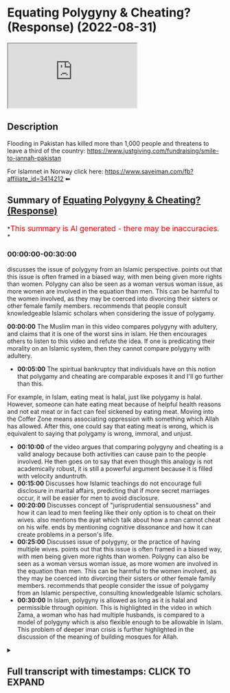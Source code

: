 # Equating Polygyny & Cheating? (Response) (2022-08-31)

<iframe loading='lazy' allow='autoplay' src='https://www.youtube.com/embed/799VhYgwHck'></iframe>

## Description

Flooding in Pakistan has killed more than 1,000 people and threatens to leave a third of the country: <https://www.justgiving.com/fundraising/smile-to-jannah-pakistan>

For Islamnet in Norway click here: <https://www.saveiman.com/fb?affiliate_id=3414212> ⬅

## Summary of [Equating Polygyny & Cheating? (Response)](https://www.youtube.com/watch?v=799VhYgwHck)

*<span style="color:red; font-size:125%">This summary is AI generated - there may be inaccuracies</span>. *

### <a onclick="modifyYTiframeseektime('0')">00:00:00-00:30:00</a>

 discusses the issue of polygyny from an Islamic perspective. points out that this issue is often framed in a biased way, with men being given more rights than women. Polygny can also be seen as a woman versus woman issue, as more women are involved in the equation than men. This can be harmful to the women involved, as they may be coerced into divorcing their sisters or other female family members. recommends that people consult knowledgeable Islamic scholars when considering the issue of polygamy.

**<a onclick="modifyYTiframeseektime('0')">00:00:00</a>** The Muslim man in this video compares polygyny with adultery, and claims that it is one of the worst sins in islam. He then encourages others to listen to this video and refute the idea. If one is predicating their morality on an Islamic system, then they cannot compare polygyny with adultery.

* **<a onclick="modifyYTiframeseektime('300')">00:05:00</a>** The spiritual bankruptcy that individuals have on this notion that polygamy and cheating are comparable exposes it and I'll go further than this.

For example, in Islam, eating meat is halal, just like polygamy is halal. However, someone can hate eating meat because of helpful health reasons and not eat meat or in fact can feel sickened by eating meat. Moving into the Coffer Zone means associating oppression with something which Allah has allowed. After this, one could say that eating meat is wrong, which is equivalent to saying that polygamy is wrong, immoral, and unjust.

* **<a onclick="modifyYTiframeseektime('600')">00:10:00</a>** of the video argues that comparing polygyny and cheating is a valid analogy because both activities can cause pain to the people involved. He then goes on to say that even though this analogy is not academically robust, it is still a powerful argument because it is filled with velocity anduntruth.
* **<a onclick="modifyYTiframeseektime('900')">00:15:00</a>** Discusses how Islamic teachings do not encourage full disclosure in marital affairs, predicting that if more secret marriages occur, it will be easier for men to avoid disclosure.
* **<a onclick="modifyYTiframeseektime('1200')">00:20:00</a>** Discusses concept of "jurisprudential sensuousness" and how it can lead to men feeling like their only option is to cheat on their wives.  also mentions the ayat which talk about how a man cannot cheat on his wife.  ends by mentioning cognitive dissonance and how it can create problems in a person's life.
* **<a onclick="modifyYTiframeseektime('1500')">00:25:00</a>** Discusses issue of polygyny, or the practice of having multiple wives. points out that this issue is often framed in a biased way, with men being given more rights than women. Polygny can also be seen as a woman versus woman issue, as more women are involved in the equation than men. This can be harmful to the women involved, as they may be coerced into divorcing their sisters or other female family members. recommends that people consider the issue of polygamy from an Islamic perspective, consulting knowledgeable Islamic scholars.
* **<a onclick="modifyYTiframeseektime('1800')">00:30:00</a>** In Islam, polygyny is allowed as long as it is halal and permissible through opinion. This is highlighted in the video in which Zama, a woman who has had multiple husbands, is compared to a model of polygyny which is also flexible enough to be allowable in Islam. This problem of deeper iman crisis is further highlighted in the discussion of the meaning of building mosques for Allah.

<details><summary><h2>Full transcript with timestamps: CLICK TO EXPAND</h2></summary>

<a onclick="modifyYTiframeseektime('0')">0:00:00</a> hey you are you wasting your time on  
<a onclick="modifyYTiframeseektime('2')">0:00:02</a> social media again your brothers and  
<a onclick="modifyYTiframeseektime('4')">0:00:04</a> sisters in islam net from norway are  
<a onclick="modifyYTiframeseektime('6')">0:00:06</a> establishing a masjid a tawa center  
<a onclick="modifyYTiframeseektime('10')">0:00:10</a> establishing a masjid to convey the  
<a onclick="modifyYTiframeseektime('11')">0:00:11</a> message of islam is one of the best  
<a onclick="modifyYTiframeseektime('14')">0:00:14</a> deeds a muslim can do there's a huge  
<a onclick="modifyYTiframeseektime('17')">0:00:17</a> need for it in norway you know this and  
<a onclick="modifyYTiframeseektime('18')">0:00:18</a> i know this so that makes the reward  
<a onclick="modifyYTiframeseektime('21')">0:00:21</a> even greater so give generously and  
<a onclick="modifyYTiframeseektime('24')">0:00:24</a> allah azzawajal will give you even more  
<a onclick="modifyYTiframeseektime('28')">0:00:28</a> Music  
<a onclick="modifyYTiframeseektime('36')">0:00:36</a> before we start this video  
<a onclick="modifyYTiframeseektime('38')">0:00:38</a> um i think many of you will be aware of  
<a onclick="modifyYTiframeseektime('40')">0:00:40</a> the fact that in pakistan now there are  
<a onclick="modifyYTiframeseektime('41')">0:00:41</a> severe floods  
<a onclick="modifyYTiframeseektime('43')">0:00:43</a> and as the muslim community it's really  
<a onclick="modifyYTiframeseektime('45')">0:00:45</a> incumbent and worship upon us  
<a onclick="modifyYTiframeseektime('48')">0:00:48</a> to step in you know pakistan is one of  
<a onclick="modifyYTiframeseektime('51')">0:00:51</a> the biggest muslim countries mightiest  
<a onclick="modifyYTiframeseektime('53')">0:00:53</a> muslim countries and a seventh of the  
<a onclick="modifyYTiframeseektime('55')">0:00:55</a> population of pakistan is affected by  
<a onclick="modifyYTiframeseektime('57')">0:00:57</a> these severe floods one thousand one  
<a onclick="modifyYTiframeseektime('59')">0:00:59</a> hundred people have already been uh have  
<a onclick="modifyYTiframeseektime('62')">0:01:02</a> already died in these floods so i will  
<a onclick="modifyYTiframeseektime('64')">0:01:04</a> say please  
<a onclick="modifyYTiframeseektime('65')">0:01:05</a> click on the link below and help the  
<a onclick="modifyYTiframeseektime('67')">0:01:07</a> individuals and the people in pakistan  
<a onclick="modifyYTiframeseektime('71')">0:01:11</a> the reason why i'm making this video is  
<a onclick="modifyYTiframeseektime('72')">0:01:12</a> because actually it's come to my  
<a onclick="modifyYTiframeseektime('74')">0:01:14</a> attention after the fact after i've  
<a onclick="modifyYTiframeseektime('76')">0:01:16</a> recorded a video with ali last week  
<a onclick="modifyYTiframeseektime('78')">0:01:18</a> it came to my attention that there was  
<a onclick="modifyYTiframeseektime('79')">0:01:19</a> one  
<a onclick="modifyYTiframeseektime('80')">0:01:20</a> incredibly disturbing and alarming thing  
<a onclick="modifyYTiframeseektime('83')">0:01:23</a> that i heard  
<a onclick="modifyYTiframeseektime('84')">0:01:24</a> which  
<a onclick="modifyYTiframeseektime('85')">0:01:25</a> i think maybe if you if you listen to it  
<a onclick="modifyYTiframeseektime('87')">0:01:27</a> as well coming from a muslim perspective  
<a onclick="modifyYTiframeseektime('88')">0:01:28</a> we'll agree is totally outrageous if  
<a onclick="modifyYTiframeseektime('91')">0:01:31</a> understood in the way that it's stated  
<a onclick="modifyYTiframeseektime('94')">0:01:34</a> let's see what's said if a woman stepped  
<a onclick="modifyYTiframeseektime('96')">0:01:36</a> out on her marriage  
<a onclick="modifyYTiframeseektime('98')">0:01:38</a> the vicious poisonous let's throw her  
<a onclick="modifyYTiframeseektime('102')">0:01:42</a> out and get up  
<a onclick="modifyYTiframeseektime('105')">0:01:45</a> he could spit on camera you know but in  
<a onclick="modifyYTiframeseektime('107')">0:01:47</a> a man's position as long as we get a  
<a onclick="modifyYTiframeseektime('109')">0:01:49</a> paper from the mosque and we cover it up  
<a onclick="modifyYTiframeseektime('112')">0:01:52</a> it's  
<a onclick="modifyYTiframeseektime('113')">0:01:53</a> she states if a woman stepped out of her  
<a onclick="modifyYTiframeseektime('116')">0:01:56</a> marriage  
<a onclick="modifyYTiframeseektime('118')">0:01:58</a> now  
<a onclick="modifyYTiframeseektime('118')">0:01:58</a> this  
<a onclick="modifyYTiframeseektime('119')">0:01:59</a> phrase stepped out of her marriage i'll  
<a onclick="modifyYTiframeseektime('121')">0:02:01</a> be honest with you  
<a onclick="modifyYTiframeseektime('124')">0:02:04</a> i thought she meant a divorce and still  
<a onclick="modifyYTiframeseektime('126')">0:02:06</a> maintain that she might have meant that  
<a onclick="modifyYTiframeseektime('130')">0:02:10</a> if a woman tried to try to seek a  
<a onclick="modifyYTiframeseektime('131')">0:02:11</a> divorce would try to go for a hola or  
<a onclick="modifyYTiframeseektime('134')">0:02:14</a> something like that  
<a onclick="modifyYTiframeseektime('135')">0:02:15</a> then xyz and then she goes on to compare  
<a onclick="modifyYTiframeseektime('138')">0:02:18</a> it with a man being married or getting a  
<a onclick="modifyYTiframeseektime('141')">0:02:21</a> people from the mosque getting married  
<a onclick="modifyYTiframeseektime('143')">0:02:23</a> uh  
<a onclick="modifyYTiframeseektime('144')">0:02:24</a> you know you know in a legitimately  
<a onclick="modifyYTiframeseektime('146')">0:02:26</a> islamic way getting a paper from the  
<a onclick="modifyYTiframeseektime('147')">0:02:27</a> mosque probably with without the  
<a onclick="modifyYTiframeseektime('149')">0:02:29</a> knowledge of his wife that's my  
<a onclick="modifyYTiframeseektime('150')">0:02:30</a> understanding of what's happened now  
<a onclick="modifyYTiframeseektime('152')">0:02:32</a> first and foremost  
<a onclick="modifyYTiframeseektime('154')">0:02:34</a> i don't want to go straight for the  
<a onclick="modifyYTiframeseektime('156')">0:02:36</a> jugular here  
<a onclick="modifyYTiframeseektime('157')">0:02:37</a> because although  
<a onclick="modifyYTiframeseektime('159')">0:02:39</a> miriam webster's dictionary and  
<a onclick="modifyYTiframeseektime('162')">0:02:42</a> cambridge dictionary both of them  
<a onclick="modifyYTiframeseektime('163')">0:02:43</a> defined the term stepping out as being  
<a onclick="modifyYTiframeseektime('165')">0:02:45</a> unfaithful which of course includes  
<a onclick="modifyYTiframeseektime('167')">0:02:47</a> sexual  
<a onclick="modifyYTiframeseektime('168')">0:02:48</a> uh infidelity here it's talking about a  
<a onclick="modifyYTiframeseektime('170')">0:02:50</a> woman who's committed adultery versus a  
<a onclick="modifyYTiframeseektime('172')">0:02:52</a> man who's married another woman  
<a onclick="modifyYTiframeseektime('174')">0:02:54</a> although that could be interpreted like  
<a onclick="modifyYTiframeseektime('175')">0:02:55</a> this  
<a onclick="modifyYTiframeseektime('176')">0:02:56</a> i will not interpret it like that  
<a onclick="modifyYTiframeseektime('178')">0:02:58</a> because there is plausible deniability i  
<a onclick="modifyYTiframeseektime('180')">0:03:00</a> will employ hoss navan on this occasion  
<a onclick="modifyYTiframeseektime('183')">0:03:03</a> and i will actually persuade and  
<a onclick="modifyYTiframeseektime('185')">0:03:05</a> encourage everyone else listening to  
<a onclick="modifyYTiframeseektime('186')">0:03:06</a> this to do so  
<a onclick="modifyYTiframeseektime('188')">0:03:08</a> however because the matter is has some  
<a onclick="modifyYTiframeseektime('190')">0:03:10</a> level of shubha has some level of  
<a onclick="modifyYTiframeseektime('192')">0:03:12</a> ambiguity  
<a onclick="modifyYTiframeseektime('193')">0:03:13</a> i think still  
<a onclick="modifyYTiframeseektime('195')">0:03:15</a> it requires a refutation  
<a onclick="modifyYTiframeseektime('197')">0:03:17</a> and moreover i will say this even if she  
<a onclick="modifyYTiframeseektime('199')">0:03:19</a> did not sister samaya did not intend  
<a onclick="modifyYTiframeseektime('201')">0:03:21</a> what she said  
<a onclick="modifyYTiframeseektime('202')">0:03:22</a> or what what i've just described  
<a onclick="modifyYTiframeseektime('205')">0:03:25</a> this  
<a onclick="modifyYTiframeseektime('206')">0:03:26</a> comparison we find very widespread among  
<a onclick="modifyYTiframeseektime('209')">0:03:29</a> the muslim community a comparison of  
<a onclick="modifyYTiframeseektime('213')">0:03:33</a> a polygyny that is done especially if  
<a onclick="modifyYTiframeseektime('214')">0:03:34</a> it's done  
<a onclick="modifyYTiframeseektime('215')">0:03:35</a> without the first wife's knowledge with  
<a onclick="modifyYTiframeseektime('218')">0:03:38</a> full out adultery which is zinna in the  
<a onclick="modifyYTiframeseektime('221')">0:03:41</a> context of marriage which as we know  
<a onclick="modifyYTiframeseektime('224')">0:03:44</a> both a man and a woman in islam if they  
<a onclick="modifyYTiframeseektime('227')">0:03:47</a> commit such an act  
<a onclick="modifyYTiframeseektime('228')">0:03:48</a> both a man or a woman this is considered  
<a onclick="modifyYTiframeseektime('231')">0:03:51</a> one of the worst  
<a onclick="modifyYTiframeseektime('234')">0:03:54</a> worst sins in all of islam  
<a onclick="modifyYTiframeseektime('237')">0:03:57</a> now let me attack the notion here if  
<a onclick="modifyYTiframeseektime('240')">0:04:00</a> someone who is a muslim who claims to be  
<a onclick="modifyYTiframeseektime('242')">0:04:02</a> a muslim  
<a onclick="modifyYTiframeseektime('244')">0:04:04</a> makes such a comparison  
<a onclick="modifyYTiframeseektime('246')">0:04:06</a> and tries to create continuity moral  
<a onclick="modifyYTiframeseektime('248')">0:04:08</a> continuities between the two notions  
<a onclick="modifyYTiframeseektime('250')">0:04:10</a> then they have actually admitted to  
<a onclick="modifyYTiframeseektime('252')">0:04:12</a> themselves that there is there is  
<a onclick="modifyYTiframeseektime('255')">0:04:15</a> something immoral  
<a onclick="modifyYTiframeseektime('256')">0:04:16</a> in polygyny even  
<a onclick="modifyYTiframeseektime('259')">0:04:19</a> something immoral and pollutiony that  
<a onclick="modifyYTiframeseektime('261')">0:04:21</a> doesn't require the first wise  
<a onclick="modifyYTiframeseektime('262')">0:04:22</a> permission and or consent  
<a onclick="modifyYTiframeseektime('265')">0:04:25</a> i will say where is the evidence for  
<a onclick="modifyYTiframeseektime('267')">0:04:27</a> that i will say where is the evidence  
<a onclick="modifyYTiframeseektime('269')">0:04:29</a> for that in islam  
<a onclick="modifyYTiframeseektime('271')">0:04:31</a> where is if one is  
<a onclick="modifyYTiframeseektime('273')">0:04:33</a> if one is predicating yes  
<a onclick="modifyYTiframeseektime('276')">0:04:36</a> their morality on an islamic system i  
<a onclick="modifyYTiframeseektime('279')">0:04:39</a> want to know the evidence where such two  
<a onclick="modifyYTiframeseektime('282')">0:04:42</a> things can be compared in fact to the  
<a onclick="modifyYTiframeseektime('284')">0:04:44</a> contrary  
<a onclick="modifyYTiframeseektime('285')">0:04:45</a> you cannot compare something the prophet  
<a onclick="modifyYTiframeseektime('287')">0:04:47</a> himself salah did  
<a onclick="modifyYTiframeseektime('289')">0:04:49</a> the sahaba did  
<a onclick="modifyYTiframeseektime('291')">0:04:51</a> with something like this and doing so  
<a onclick="modifyYTiframeseektime('294')">0:04:54</a> means has exposed quite frankly would  
<a onclick="modifyYTiframeseektime('296')">0:04:56</a> expose  
<a onclick="modifyYTiframeseektime('298')">0:04:58</a> yeah it would totally expose  
<a onclick="modifyYTiframeseektime('301')">0:05:01</a> the spiritual bankruptcy that  
<a onclick="modifyYTiframeseektime('303')">0:05:03</a> individuals have on this notion it would  
<a onclick="modifyYTiframeseektime('305')">0:05:05</a> expose it and i'll go further than this  
<a onclick="modifyYTiframeseektime('309')">0:05:09</a> will say not only does it expose it  
<a onclick="modifyYTiframeseektime('312')">0:05:12</a> this one mess allah this one mata here  
<a onclick="modifyYTiframeseektime('316')">0:05:16</a> could be a window to your entire islam  
<a onclick="modifyYTiframeseektime('319')">0:05:19</a> what is your evidence for that muhammad  
<a onclick="modifyYTiframeseektime('321')">0:05:21</a> the evidence for that is what allah  
<a onclick="modifyYTiframeseektime('338')">0:05:38</a> that you believe in parts of the book  
<a onclick="modifyYTiframeseektime('340')">0:05:40</a> and reject other parts of the book  
<a onclick="modifyYTiframeseektime('343')">0:05:43</a> now i'm not saying this by the way just  
<a onclick="modifyYTiframeseektime('345')">0:05:45</a> to make it more clear this is uh  
<a onclick="modifyYTiframeseektime('348')">0:05:48</a> applicable to sister samaya because once  
<a onclick="modifyYTiframeseektime('350')">0:05:50</a> again there is plausible deniability but  
<a onclick="modifyYTiframeseektime('352')">0:05:52</a> the notion that two things come like  
<a onclick="modifyYTiframeseektime('354')">0:05:54</a> this can be compared is totally  
<a onclick="modifyYTiframeseektime('357')">0:05:57</a> is totally incorrect  
<a onclick="modifyYTiframeseektime('359')">0:05:59</a> now i want to take a step back and talk  
<a onclick="modifyYTiframeseektime('360')">0:06:00</a> about something quite important  
<a onclick="modifyYTiframeseektime('363')">0:06:03</a> individuals because this has pastoral  
<a onclick="modifyYTiframeseektime('364')">0:06:04</a> implications who are actually going  
<a onclick="modifyYTiframeseektime('366')">0:06:06</a> through polygamy and you know women  
<a onclick="modifyYTiframeseektime('369')">0:06:09</a> particularly who have serious emotions  
<a onclick="modifyYTiframeseektime('371')">0:06:11</a> you know because it's difficult  
<a onclick="modifyYTiframeseektime('373')">0:06:13</a> it is a jihad in itself it is a struggle  
<a onclick="modifyYTiframeseektime('377')">0:06:17</a> especially for the first wife  
<a onclick="modifyYTiframeseektime('378')">0:06:18</a> you know it's very difficult anxiety and  
<a onclick="modifyYTiframeseektime('381')">0:06:21</a> jealousy and anger and frustration  
<a onclick="modifyYTiframeseektime('384')">0:06:24</a> it is not haram for a woman and i make  
<a onclick="modifyYTiframeseektime('386')">0:06:26</a> this very clear it is not haram for a  
<a onclick="modifyYTiframeseektime('388')">0:06:28</a> woman  
<a onclick="modifyYTiframeseektime('389')">0:06:29</a> to  
<a onclick="modifyYTiframeseektime('390')">0:06:30</a> not like polygamy for herself  
<a onclick="modifyYTiframeseektime('393')">0:06:33</a> the prophet muhammad said clearly  
<a onclick="modifyYTiframeseektime('397')">0:06:37</a> that jannah has been surrounded by hated  
<a onclick="modifyYTiframeseektime('398')">0:06:38</a> things dislike things  
<a onclick="modifyYTiframeseektime('400')">0:06:40</a> and allah subhanahu wa he says in the  
<a onclick="modifyYTiframeseektime('402')">0:06:42</a> quran  
<a onclick="modifyYTiframeseektime('404')">0:06:44</a> he says  
<a onclick="modifyYTiframeseektime('419')">0:06:59</a> has been prescribed for you and it is  
<a onclick="modifyYTiframeseektime('421')">0:07:01</a> hated for you and you can hate something  
<a onclick="modifyYTiframeseektime('423')">0:07:03</a> which is good for you  
<a onclick="modifyYTiframeseektime('425')">0:07:05</a> so there's nothing un-islamic  
<a onclick="modifyYTiframeseektime('427')">0:07:07</a> sacrilegious blaspheming about the fact  
<a onclick="modifyYTiframeseektime('430')">0:07:10</a> that a woman doesn't want this for  
<a onclick="modifyYTiframeseektime('431')">0:07:11</a> herself i'm making this candidly clear  
<a onclick="modifyYTiframeseektime('432')">0:07:12</a> it's very important  
<a onclick="modifyYTiframeseektime('435')">0:07:15</a> i mean most women will not want this for  
<a onclick="modifyYTiframeseektime('436')">0:07:16</a> themselves and for good reason that is  
<a onclick="modifyYTiframeseektime('438')">0:07:18</a> within their nature not to like it men  
<a onclick="modifyYTiframeseektime('440')">0:07:20</a> should not blame them for that  
<a onclick="modifyYTiframeseektime('442')">0:07:22</a> let me be clear men should not blame  
<a onclick="modifyYTiframeseektime('443')">0:07:23</a> them for that oh i don't want to no no  
<a onclick="modifyYTiframeseektime('445')">0:07:25</a> that is within her right and her nature  
<a onclick="modifyYTiframeseektime('449')">0:07:29</a> in fact she'll be rewarded  
<a onclick="modifyYTiframeseektime('451')">0:07:31</a> if she continues and is resilient and so  
<a onclick="modifyYTiframeseektime('453')">0:07:33</a> on  
<a onclick="modifyYTiframeseektime('455')">0:07:35</a> however  
<a onclick="modifyYTiframeseektime('457')">0:07:37</a> the problem lies  
<a onclick="modifyYTiframeseektime('459')">0:07:39</a> not in the fact that you hate it for  
<a onclick="modifyYTiframeseektime('461')">0:07:41</a> yourself but that you start to abhor it  
<a onclick="modifyYTiframeseektime('463')">0:07:43</a> or find it repugnant in and of itself  
<a onclick="modifyYTiframeseektime('467')">0:07:47</a> or  
<a onclick="modifyYTiframeseektime('467')">0:07:47</a> as a as a normative practice  
<a onclick="modifyYTiframeseektime('471')">0:07:51</a> practiced by certain muslim  
<a onclick="modifyYTiframeseektime('473')">0:07:53</a> practitioners  
<a onclick="modifyYTiframeseektime('474')">0:07:54</a> let me make this clear by giving in  
<a onclick="modifyYTiframeseektime('476')">0:07:56</a> giving an analogy let me give an analogy  
<a onclick="modifyYTiframeseektime('479')">0:07:59</a> of eating meat okay eating meat  
<a onclick="modifyYTiframeseektime('483')">0:08:03</a> in islam  
<a onclick="modifyYTiframeseektime('484')">0:08:04</a> eating meat is halal  
<a onclick="modifyYTiframeseektime('486')">0:08:06</a> it is not wedjib just like polygamy is  
<a onclick="modifyYTiframeseektime('488')">0:08:08</a> halal it's not worship okay  
<a onclick="modifyYTiframeseektime('490')">0:08:10</a> now somebody can say i don't want to eat  
<a onclick="modifyYTiframeseektime('492')">0:08:12</a> meat because of helpful health reasons  
<a onclick="modifyYTiframeseektime('494')">0:08:14</a> and not eat meat abstain from eating  
<a onclick="modifyYTiframeseektime('496')">0:08:16</a> meat or in fact can hate eating meat  
<a onclick="modifyYTiframeseektime('498')">0:08:18</a> because of what it does to them  
<a onclick="modifyYTiframeseektime('499')">0:08:19</a> physically  
<a onclick="modifyYTiframeseektime('500')">0:08:20</a> or even feel sickened by eating meat  
<a onclick="modifyYTiframeseektime('502')">0:08:22</a> maybe they see some animals walking  
<a onclick="modifyYTiframeseektime('504')">0:08:24</a> around and they feel sick and that the  
<a onclick="modifyYTiframeseektime('505')">0:08:25</a> thought that this animal will be  
<a onclick="modifyYTiframeseektime('506')">0:08:26</a> slaughtered and then i'll consume the  
<a onclick="modifyYTiframeseektime('508')">0:08:28</a> animal therefore every time they eat a  
<a onclick="modifyYTiframeseektime('510')">0:08:30</a> burger or whatever then they actually  
<a onclick="modifyYTiframeseektime('512')">0:08:32</a> feel  
<a onclick="modifyYTiframeseektime('513')">0:08:33</a> physically  
<a onclick="modifyYTiframeseektime('514')">0:08:34</a> sick and so they don't eat meat  
<a onclick="modifyYTiframeseektime('517')">0:08:37</a> they don't like meat for themselves they  
<a onclick="modifyYTiframeseektime('518')">0:08:38</a> find it sickening they don't like it  
<a onclick="modifyYTiframeseektime('521')">0:08:41</a> now it's fine for that muslim say i feel  
<a onclick="modifyYTiframeseektime('523')">0:08:43</a> sick by eating meat and i don't want to  
<a onclick="modifyYTiframeseektime('524')">0:08:44</a> eat meat  
<a onclick="modifyYTiframeseektime('526')">0:08:46</a> but when that muslim turns around and  
<a onclick="modifyYTiframeseektime('527')">0:08:47</a> says look at those people eating meat  
<a onclick="modifyYTiframeseektime('529')">0:08:49</a> you see now what's going on look at  
<a onclick="modifyYTiframeseektime('531')">0:08:51</a> those people eating meat  
<a onclick="modifyYTiframeseektime('533')">0:08:53</a> look at those people eating meat they  
<a onclick="modifyYTiframeseektime('534')">0:08:54</a> are doing something immoral  
<a onclick="modifyYTiframeseektime('537')">0:08:57</a> look how bad they are  
<a onclick="modifyYTiframeseektime('538')">0:08:58</a> how could they eat them  
<a onclick="modifyYTiframeseektime('540')">0:09:00</a> how could they eat meat how could they  
<a onclick="modifyYTiframeseektime('541')">0:09:01</a> do such a thing how cruel they are how  
<a onclick="modifyYTiframeseektime('543')">0:09:03</a> barbaric they are how oppressive they  
<a onclick="modifyYTiframeseektime('545')">0:09:05</a> are now you have moved into more than  
<a onclick="modifyYTiframeseektime('548')">0:09:08</a> just a gray area  
<a onclick="modifyYTiframeseektime('550')">0:09:10</a> because you have now attributed  
<a onclick="modifyYTiframeseektime('552')">0:09:12</a> oppression to something which allah has  
<a onclick="modifyYTiframeseektime('554')">0:09:14</a> allowed  
<a onclick="modifyYTiframeseektime('555')">0:09:15</a> oppression  
<a onclick="modifyYTiframeseektime('556')">0:09:16</a> with something which allah has allowed  
<a onclick="modifyYTiframeseektime('558')">0:09:18</a> and vul  
<a onclick="modifyYTiframeseektime('560')">0:09:20</a> in the arabic language is what if  
<a onclick="modifyYTiframeseektime('564')">0:09:24</a> it's putting something in other than its  
<a onclick="modifyYTiframeseektime('566')">0:09:26</a> rightful placement but then allah says  
<a onclick="modifyYTiframeseektime('570')">0:09:30</a> eat from whatever you like from what we  
<a onclick="modifyYTiframeseektime('572')">0:09:32</a> have allowed and he did not make  
<a onclick="modifyYTiframeseektime('574')">0:09:34</a> so by saying that about those  
<a onclick="modifyYTiframeseektime('576')">0:09:36</a> individuals that eating meat now you've  
<a onclick="modifyYTiframeseektime('578')">0:09:38</a> moved into a major grey area even more  
<a onclick="modifyYTiframeseektime('580')">0:09:40</a> than a gray area now you are  
<a onclick="modifyYTiframeseektime('582')">0:09:42</a> going into the coffer zone i'm not  
<a onclick="modifyYTiframeseektime('585')">0:09:45</a> saying you have committed kuffar or that  
<a onclick="modifyYTiframeseektime('586')">0:09:46</a> you are careful but your your viewing is  
<a onclick="modifyYTiframeseektime('588')">0:09:48</a> a slippery slope because the next step  
<a onclick="modifyYTiframeseektime('591')">0:09:51</a> after that is saying eating meat is  
<a onclick="modifyYTiframeseektime('593')">0:09:53</a> wrong which is the equivalent here by  
<a onclick="modifyYTiframeseektime('594')">0:09:54</a> saying polygamy is wrong it's immoral  
<a onclick="modifyYTiframeseektime('596')">0:09:56</a> it's unjust it's oppressive that  
<a onclick="modifyYTiframeseektime('599')">0:09:59</a> is something which is cool for akbar the  
<a onclick="modifyYTiframeseektime('602')">0:10:02</a> cover that takes somebody out of the  
<a onclick="modifyYTiframeseektime('603')">0:10:03</a> religion of islam  
<a onclick="modifyYTiframeseektime('605')">0:10:05</a> because clearly allah says the opposite  
<a onclick="modifyYTiframeseektime('607')">0:10:07</a> so what i'm saying is that there's a  
<a onclick="modifyYTiframeseektime('608')">0:10:08</a> fine line between analogy one two and  
<a onclick="modifyYTiframeseektime('611')">0:10:11</a> three  
<a onclick="modifyYTiframeseektime('612')">0:10:12</a> having said this  
<a onclick="modifyYTiframeseektime('615')">0:10:15</a> if we go back now and we talk about why  
<a onclick="modifyYTiframeseektime('618')">0:10:18</a> this is so  
<a onclick="modifyYTiframeseektime('619')">0:10:19</a> powerful  
<a onclick="modifyYTiframeseektime('620')">0:10:20</a> the idea that this can be seen as  
<a onclick="modifyYTiframeseektime('622')">0:10:22</a> oppressive to even muslim people men and  
<a onclick="modifyYTiframeseektime('625')">0:10:25</a> women  
<a onclick="modifyYTiframeseektime('625')">0:10:25</a> is actually a powerful proposition is it  
<a onclick="modifyYTiframeseektime('627')">0:10:27</a> because there is a great deal of  
<a onclick="modifyYTiframeseektime('630')">0:10:30</a> academic evidence and first principle  
<a onclick="modifyYTiframeseektime('633')">0:10:33</a> argumentation  
<a onclick="modifyYTiframeseektime('634')">0:10:34</a> from ethics in ethics and morality  
<a onclick="modifyYTiframeseektime('638')">0:10:38</a> on consequentialist grounds or  
<a onclick="modifyYTiframeseektime('640')">0:10:40</a> deontological grounds no it's not  
<a onclick="modifyYTiframeseektime('641')">0:10:41</a> because of any of that the reason why  
<a onclick="modifyYTiframeseektime('643')">0:10:43</a> this is a powerful argument is simply  
<a onclick="modifyYTiframeseektime('646')">0:10:46</a> because men and women especially first  
<a onclick="modifyYTiframeseektime('648')">0:10:48</a> wives have an emotional theological  
<a onclick="modifyYTiframeseektime('650')">0:10:50</a> reaction to the matter and they feel  
<a onclick="modifyYTiframeseektime('653')">0:10:53</a> pain  
<a onclick="modifyYTiframeseektime('654')">0:10:54</a> because they feel pain pain is a very  
<a onclick="modifyYTiframeseektime('655')">0:10:55</a> powerful thing  
<a onclick="modifyYTiframeseektime('657')">0:10:57</a> pain is a very powerful thing and then  
<a onclick="modifyYTiframeseektime('659')">0:10:59</a> when you have pain that pain can then be  
<a onclick="modifyYTiframeseektime('661')">0:11:01</a> transferred onto empathetically to other  
<a onclick="modifyYTiframeseektime('664')">0:11:04</a> women who put themselves in the position  
<a onclick="modifyYTiframeseektime('666')">0:11:06</a> of that particular woman first wife  
<a onclick="modifyYTiframeseektime('668')">0:11:08</a> who went through that pain  
<a onclick="modifyYTiframeseektime('671')">0:11:11</a> and this in psychology is referred to  
<a onclick="modifyYTiframeseektime('673')">0:11:13</a> as  
<a onclick="modifyYTiframeseektime('674')">0:11:14</a> uh emotive  
<a onclick="modifyYTiframeseektime('676')">0:11:16</a> contagiousness or something to affect so  
<a onclick="modifyYTiframeseektime('678')">0:11:18</a> you actually become sorry empathetic  
<a onclick="modifyYTiframeseektime('681')">0:11:21</a> contagiousness empathetic contagiousness  
<a onclick="modifyYTiframeseektime('683')">0:11:23</a> is the term that bloom uses in his book  
<a onclick="modifyYTiframeseektime('687')">0:11:27</a> that empathetic contagiousness that your  
<a onclick="modifyYTiframeseektime('689')">0:11:29</a> pain becomes someone else's pain  
<a onclick="modifyYTiframeseektime('691')">0:11:31</a> and then the general argument is  
<a onclick="modifyYTiframeseektime('693')">0:11:33</a> my pain  
<a onclick="modifyYTiframeseektime('695')">0:11:35</a> how could the how could  
<a onclick="modifyYTiframeseektime('698')">0:11:38</a> such a person allow me to be in pain  
<a onclick="modifyYTiframeseektime('700')">0:11:40</a> pain is oppression basically pain and  
<a onclick="modifyYTiframeseektime('702')">0:11:42</a> impression are two sides of the same  
<a onclick="modifyYTiframeseektime('703')">0:11:43</a> coin that's the brain if i'm in pain  
<a onclick="modifyYTiframeseektime('705')">0:11:45</a> then whoever is causing that pain to me  
<a onclick="modifyYTiframeseektime('707')">0:11:47</a> is oppressing me  
<a onclick="modifyYTiframeseektime('708')">0:11:48</a> of course such an argument is fallacious  
<a onclick="modifyYTiframeseektime('711')">0:11:51</a> it's uh a fallacious argument strictly  
<a onclick="modifyYTiframeseektime('714')">0:11:54</a> from an ethical perspective and  
<a onclick="modifyYTiframeseektime('715')">0:11:55</a> unsubstantiated  
<a onclick="modifyYTiframeseektime('717')">0:11:57</a> however  
<a onclick="modifyYTiframeseektime('719')">0:11:59</a> we'll we'll say something else  
<a onclick="modifyYTiframeseektime('722')">0:12:02</a> just because it's a fallacious argument  
<a onclick="modifyYTiframeseektime('724')">0:12:04</a> from an academic perspective it doesn't  
<a onclick="modifyYTiframeseektime('725')">0:12:05</a> mean this the pain is not real and once  
<a onclick="modifyYTiframeseektime('727')">0:12:07</a> again we have to acknowledge that women  
<a onclick="modifyYTiframeseektime('728')">0:12:08</a> go through a lot of pain jealousy anger  
<a onclick="modifyYTiframeseektime('731')">0:12:11</a> frustration  
<a onclick="modifyYTiframeseektime('732')">0:12:12</a> but just because you're just because  
<a onclick="modifyYTiframeseektime('735')">0:12:15</a> it's true that you have pain  
<a onclick="modifyYTiframeseektime('737')">0:12:17</a> it is true  
<a onclick="modifyYTiframeseektime('738')">0:12:18</a> that you have pain it doesn't mean that  
<a onclick="modifyYTiframeseektime('740')">0:12:20</a> your pain is the truth  
<a onclick="modifyYTiframeseektime('742')">0:12:22</a> meaning here you cannot use your pain to  
<a onclick="modifyYTiframeseektime('745')">0:12:25</a> diagnose  
<a onclick="modifyYTiframeseektime('747')">0:12:27</a> or otherwise  
<a onclick="modifyYTiframeseektime('748')">0:12:28</a> arbitrate what is true and what is false  
<a onclick="modifyYTiframeseektime('750')">0:12:30</a> from a from a moral perspective you have  
<a onclick="modifyYTiframeseektime('753')">0:12:33</a> no  
<a onclick="modifyYTiframeseektime('754')">0:12:34</a> epistemological  
<a onclick="modifyYTiframeseektime('756')">0:12:36</a> or theological right to do so there's no  
<a onclick="modifyYTiframeseektime('759')">0:12:39</a> there's actually no argument there  
<a onclick="modifyYTiframeseektime('761')">0:12:41</a> do you see and i gave the argument  
<a onclick="modifyYTiframeseektime('762')">0:12:42</a> already i spoke to you in the previous  
<a onclick="modifyYTiframeseektime('764')">0:12:44</a> video which you can watch about certain  
<a onclick="modifyYTiframeseektime('766')">0:12:46</a> double standards from a theological  
<a onclick="modifyYTiframeseektime('767')">0:12:47</a> paradigm which certain uh first wives uh  
<a onclick="modifyYTiframeseektime('771')">0:12:51</a> who uphold the act or have shown some  
<a onclick="modifyYTiframeseektime('773')">0:12:53</a> discontent with it  
<a onclick="modifyYTiframeseektime('775')">0:12:55</a> actually employ  
<a onclick="modifyYTiframeseektime('776')">0:12:56</a> but this empathetic contagiousness  
<a onclick="modifyYTiframeseektime('780')">0:13:00</a> although it's not academically robust  
<a onclick="modifyYTiframeseektime('782')">0:13:02</a> it's an emotional argument it's a flat  
<a onclick="modifyYTiframeseektime('784')">0:13:04</a> out emotional argument  
<a onclick="modifyYTiframeseektime('786')">0:13:06</a> which is filled with velocity and  
<a onclick="modifyYTiframeseektime('788')">0:13:08</a> untruth  
<a onclick="modifyYTiframeseektime('790')">0:13:10</a> and is baseless  
<a onclick="modifyYTiframeseektime('792')">0:13:12</a> it is still very powerful  
<a onclick="modifyYTiframeseektime('794')">0:13:14</a> because quite frankly  
<a onclick="modifyYTiframeseektime('797')">0:13:17</a> the statistical abstractions  
<a onclick="modifyYTiframeseektime('800')">0:13:20</a> of the consequentialist arguments for  
<a onclick="modifyYTiframeseektime('802')">0:13:22</a> polygamy on a collective  
<a onclick="modifyYTiframeseektime('804')">0:13:24</a> collectivist level  
<a onclick="modifyYTiframeseektime('805')">0:13:25</a> is something which people can't  
<a onclick="modifyYTiframeseektime('807')">0:13:27</a> empathize with you cannot as bloom said  
<a onclick="modifyYTiframeseektime('810')">0:13:30</a> you cannot empathize with statistical  
<a onclick="modifyYTiframeseektime('813')">0:13:33</a> abstractions  
<a onclick="modifyYTiframeseektime('815')">0:13:35</a> in other words if i tell you  
<a onclick="modifyYTiframeseektime('817')">0:13:37</a> there's for example some  
<a onclick="modifyYTiframeseektime('818')">0:13:38</a> consequentialist arguments or arguments  
<a onclick="modifyYTiframeseektime('820')">0:13:40</a> about consequences if i say to you  
<a onclick="modifyYTiframeseektime('823')">0:13:43</a> uh polygamy solves this problem this  
<a onclick="modifyYTiframeseektime('824')">0:13:44</a> societal problem which one for example  
<a onclick="modifyYTiframeseektime('827')">0:13:47</a> uh it increases the muslims in the in  
<a onclick="modifyYTiframeseektime('829')">0:13:49</a> the world  
<a onclick="modifyYTiframeseektime('830')">0:13:50</a> which for us is an objective sharia  
<a onclick="modifyYTiframeseektime('833')">0:13:53</a> the prophet told us to  
<a onclick="modifyYTiframeseektime('835')">0:13:55</a> do that  
<a onclick="modifyYTiframeseektime('836')">0:13:56</a> for example if someone  
<a onclick="modifyYTiframeseektime('837')">0:13:57</a> polygamy solves another issue which  
<a onclick="modifyYTiframeseektime('839')">0:13:59</a> issue is this  
<a onclick="modifyYTiframeseektime('841')">0:14:01</a> uh single mothers or divorcees who need  
<a onclick="modifyYTiframeseektime('844')">0:14:04</a> to get married and find it difficult on  
<a onclick="modifyYTiframeseektime('845')">0:14:05</a> the marriage market for many years five  
<a onclick="modifyYTiframeseektime('847')">0:14:07</a> years ten years  
<a onclick="modifyYTiframeseektime('848')">0:14:08</a> then they finally find somebody through  
<a onclick="modifyYTiframeseektime('850')">0:14:10</a> polygamy which they would otherwise not  
<a onclick="modifyYTiframeseektime('852')">0:14:12</a> have found  
<a onclick="modifyYTiframeseektime('853')">0:14:13</a> so it solves you have a surplus of women  
<a onclick="modifyYTiframeseektime('855')">0:14:15</a> that now it solves an issue here  
<a onclick="modifyYTiframeseektime('858')">0:14:18</a> it puts more people in psychological if  
<a onclick="modifyYTiframeseektime('860')">0:14:20</a> you put utilitarian basis uh  
<a onclick="modifyYTiframeseektime('862')">0:14:22</a> state of stability  
<a onclick="modifyYTiframeseektime('864')">0:14:24</a> in fact there was there was actually a  
<a onclick="modifyYTiframeseektime('866')">0:14:26</a> study that was conducted on 56  
<a onclick="modifyYTiframeseektime('869')">0:14:29</a> tribes  
<a onclick="modifyYTiframeseektime('871')">0:14:31</a> villages sorry 56 villages i think it is  
<a onclick="modifyYTiframeseektime('873')">0:14:33</a> the only one of its kind  
<a onclick="modifyYTiframeseektime('875')">0:14:35</a> or and this this was a study that was  
<a onclick="modifyYTiframeseektime('877')">0:14:37</a> done in the western academic setting  
<a onclick="modifyYTiframeseektime('880')">0:14:40</a> and in that study they concluded that  
<a onclick="modifyYTiframeseektime('883')">0:14:43</a> there is no harm in polygamy from that  
<a onclick="modifyYTiframeseektime('884')">0:14:44</a> perspective in fact they mention stock  
<a onclick="modifyYTiframeseektime('887')">0:14:47</a> argumentation for some of the advantages  
<a onclick="modifyYTiframeseektime('889')">0:14:49</a> from a collectivist paradigm they say  
<a onclick="modifyYTiframeseektime('891')">0:14:51</a> for example the economic resources are  
<a onclick="modifyYTiframeseektime('892')">0:14:52</a> spread uh it increases um education  
<a onclick="modifyYTiframeseektime('896')">0:14:56</a> obviously because of economic resource  
<a onclick="modifyYTiframeseektime('897')">0:14:57</a> spread than education within their  
<a onclick="modifyYTiframeseektime('899')">0:14:59</a> certain families and so on  
<a onclick="modifyYTiframeseektime('901')">0:15:01</a> so  
<a onclick="modifyYTiframeseektime('902')">0:15:02</a> these arguments i'm putting forward to  
<a onclick="modifyYTiframeseektime('903')">0:15:03</a> you now which are collectivistically  
<a onclick="modifyYTiframeseektime('905')">0:15:05</a> consequential  
<a onclick="modifyYTiframeseektime('906')">0:15:06</a> in nature  
<a onclick="modifyYTiframeseektime('908')">0:15:08</a> are cold  
<a onclick="modifyYTiframeseektime('909')">0:15:09</a> rationalization you can't empathize with  
<a onclick="modifyYTiframeseektime('911')">0:15:11</a> them so even though  
<a onclick="modifyYTiframeseektime('913')">0:15:13</a> on this basis you can make an argument  
<a onclick="modifyYTiframeseektime('916')">0:15:16</a> it's not gonna compete for certain  
<a onclick="modifyYTiframeseektime('918')">0:15:18</a> people who have had emotional  
<a onclick="modifyYTiframeseektime('919')">0:15:19</a> theological reactions with the bitter  
<a onclick="modifyYTiframeseektime('922')">0:15:22</a> pain  
<a onclick="modifyYTiframeseektime('924')">0:15:24</a> of the emotional argument even though  
<a onclick="modifyYTiframeseektime('926')">0:15:26</a> it's a fallacious argument why is the  
<a onclick="modifyYTiframeseektime('927')">0:15:27</a> argument the argument is  
<a onclick="modifyYTiframeseektime('929')">0:15:29</a> uh i feel pain therefore is oppressive  
<a onclick="modifyYTiframeseektime('931')">0:15:31</a> which is false it's a wrong  
<a onclick="modifyYTiframeseektime('933')">0:15:33</a> how do you prove how do you jump from a  
<a onclick="modifyYTiframeseektime('934')">0:15:34</a> to b annie the point is  
<a onclick="modifyYTiframeseektime('937')">0:15:37</a> so that's the first thing so this is  
<a onclick="modifyYTiframeseektime('939')">0:15:39</a> very important  
<a onclick="modifyYTiframeseektime('940')">0:15:40</a> the second thing is to do with this the  
<a onclick="modifyYTiframeseektime('943')">0:15:43</a> point of disclosure because they  
<a onclick="modifyYTiframeseektime('944')">0:15:44</a> mentioned it many times in their video  
<a onclick="modifyYTiframeseektime('946')">0:15:46</a> and i didn't mention it didn't talk  
<a onclick="modifyYTiframeseektime('947')">0:15:47</a> about it  
<a onclick="modifyYTiframeseektime('948')">0:15:48</a> now in the religion of islam  
<a onclick="modifyYTiframeseektime('950')">0:15:50</a> the origin of islam does not encourage  
<a onclick="modifyYTiframeseektime('952')">0:15:52</a> that you always have full disclosure  
<a onclick="modifyYTiframeseektime('955')">0:15:55</a> with your partner  
<a onclick="modifyYTiframeseektime('956')">0:15:56</a> in fact there's a hadith and quite  
<a onclick="modifyYTiframeseektime('957')">0:15:57</a> frankly  
<a onclick="modifyYTiframeseektime('958')">0:15:58</a> i'm saying it reluctantly because some  
<a onclick="modifyYTiframeseektime('960')">0:16:00</a> people may misuse it  
<a onclick="modifyYTiframeseektime('962')">0:16:02</a> some of us  
<a onclick="modifyYTiframeseektime('964')">0:16:04</a> may misuse it especially young people  
<a onclick="modifyYTiframeseektime('965')">0:16:05</a> like me will misuse it yes but the  
<a onclick="modifyYTiframeseektime('968')">0:16:08</a> hadith which says  
<a onclick="modifyYTiframeseektime('971')">0:16:11</a> that lying is not allowed except in  
<a onclick="modifyYTiframeseektime('974')">0:16:14</a> three circumstances and one of the  
<a onclick="modifyYTiframeseektime('975')">0:16:15</a> circumstances is hadith  
<a onclick="modifyYTiframeseektime('980')">0:16:20</a> and to be fair the hadith also says  
<a onclick="modifyYTiframeseektime('982')">0:16:22</a> hadith  
<a onclick="modifyYTiframeseektime('986')">0:16:26</a> that if  
<a onclick="modifyYTiframeseektime('987')">0:16:27</a> her husband  
<a onclick="modifyYTiframeseektime('989')">0:16:29</a> speaks  
<a onclick="modifyYTiframeseektime('990')">0:16:30</a> to his wife or if his wife speaks to her  
<a onclick="modifyYTiframeseektime('994')">0:16:34</a> husband the religion of islam does not  
<a onclick="modifyYTiframeseektime('997')">0:16:37</a> encourage full disclosure when it comes  
<a onclick="modifyYTiframeseektime('999')">0:16:39</a> to marital affairs why because there are  
<a onclick="modifyYTiframeseektime('1001')">0:16:41</a> some things which the in romantic  
<a onclick="modifyYTiframeseektime('1004')">0:16:44</a> relationships are if  
<a onclick="modifyYTiframeseektime('1005')">0:16:45</a> uh explained it can cause some serious  
<a onclick="modifyYTiframeseektime('1008')">0:16:48</a> detriment to the marriage and even the  
<a onclick="modifyYTiframeseektime('1010')">0:16:50</a> prophet muhammad he did this himself  
<a onclick="modifyYTiframeseektime('1013')">0:16:53</a> not that he lied but he kept things  
<a onclick="modifyYTiframeseektime('1015')">0:16:55</a> secret and this is in the quran  
<a onclick="modifyYTiframeseektime('1022')">0:17:02</a> about  
<a onclick="modifyYTiframeseektime('1035')">0:17:15</a> kept  
<a onclick="modifyYTiframeseektime('1036')">0:17:16</a> something from some of his wives  
<a onclick="modifyYTiframeseektime('1044')">0:17:24</a> he told some of his wife not to tell the  
<a onclick="modifyYTiframeseektime('1045')">0:17:25</a> other ones  
<a onclick="modifyYTiframeseektime('1048')">0:17:28</a> so this whole discourse which was quite  
<a onclick="modifyYTiframeseektime('1050')">0:17:30</a> prominent about no it's you have to be  
<a onclick="modifyYTiframeseektime('1053')">0:17:33</a> completely open and honest and so on  
<a onclick="modifyYTiframeseektime('1055')">0:17:35</a> this is actually  
<a onclick="modifyYTiframeseektime('1057')">0:17:37</a> not substantiated with the text there  
<a onclick="modifyYTiframeseektime('1059')">0:17:39</a> are some things in a marital situation  
<a onclick="modifyYTiframeseektime('1061')">0:17:41</a> from an islam perspective which should  
<a onclick="modifyYTiframeseektime('1062')">0:17:42</a> not be disclosed full disclosure is not  
<a onclick="modifyYTiframeseektime('1065')">0:17:45</a> the islamic position clearly not  
<a onclick="modifyYTiframeseektime('1068')">0:17:48</a> so this idea as a why doesn't he come  
<a onclick="modifyYTiframeseektime('1069')">0:17:49</a> and speak to her person that especially  
<a onclick="modifyYTiframeseektime('1071')">0:17:51</a> let me make a prediction for you  
<a onclick="modifyYTiframeseektime('1073')">0:17:53</a> if as we're seeing because a lot of  
<a onclick="modifyYTiframeseektime('1075')">0:17:55</a> these matters  
<a onclick="modifyYTiframeseektime('1077')">0:17:57</a> are actually interconnected there's a  
<a onclick="modifyYTiframeseektime('1079')">0:17:59</a> flesh that joins all of this stuff  
<a onclick="modifyYTiframeseektime('1081')">0:18:01</a> in the western context for example  
<a onclick="modifyYTiframeseektime('1083')">0:18:03</a> we're seeing and i've mentioned this in  
<a onclick="modifyYTiframeseektime('1085')">0:18:05</a> previous podcasts we're seeing for  
<a onclick="modifyYTiframeseektime('1087')">0:18:07</a> example  
<a onclick="modifyYTiframeseektime('1088')">0:18:08</a> men's children be taken away from him  
<a onclick="modifyYTiframeseektime('1090')">0:18:10</a> and weaponized at the expense of the  
<a onclick="modifyYTiframeseektime('1092')">0:18:12</a> children's well-being their educational  
<a onclick="modifyYTiframeseektime('1094')">0:18:14</a> health their physical health their  
<a onclick="modifyYTiframeseektime('1095')">0:18:15</a> psychological health and the man  
<a onclick="modifyYTiframeseektime('1099')">0:18:19</a> yes and even the extended family of that  
<a onclick="modifyYTiframeseektime('1101')">0:18:21</a> man which includes women by the way for  
<a onclick="modifyYTiframeseektime('1103')">0:18:23</a> for example the man's mother etc so when  
<a onclick="modifyYTiframeseektime('1106')">0:18:26</a> a dispute happens in a marriage or that  
<a onclick="modifyYTiframeseektime('1108')">0:18:28</a> the woman will say to the man i threaten  
<a onclick="modifyYTiframeseektime('1110')">0:18:30</a> you with the kids  
<a onclick="modifyYTiframeseektime('1113')">0:18:33</a> or if you do this you're not going to  
<a onclick="modifyYTiframeseektime('1114')">0:18:34</a> see your kids again  
<a onclick="modifyYTiframeseektime('1115')">0:18:35</a> so in this situation if the man if you  
<a onclick="modifyYTiframeseektime('1117')">0:18:37</a> put him in this position and he gets  
<a onclick="modifyYTiframeseektime('1119')">0:18:39</a> married without your knowledge  
<a onclick="modifyYTiframeseektime('1121')">0:18:41</a> then you have given him some reasonable  
<a onclick="modifyYTiframeseektime('1122')">0:18:42</a> basis to do so quite frankly you have  
<a onclick="modifyYTiframeseektime('1125')">0:18:45</a> given him a reasonable you have given  
<a onclick="modifyYTiframeseektime('1127')">0:18:47</a> him a reasonable basis to do so because  
<a onclick="modifyYTiframeseektime('1129')">0:18:49</a> you're simply saying if you i'm going to  
<a onclick="modifyYTiframeseektime('1131')">0:18:51</a> reward your honesty  
<a onclick="modifyYTiframeseektime('1133')">0:18:53</a> with destruction  
<a onclick="modifyYTiframeseektime('1135')">0:18:55</a> how do you expect quite frankly  
<a onclick="modifyYTiframeseektime('1137')">0:18:57</a> a man to respond to such a situation who  
<a onclick="modifyYTiframeseektime('1140')">0:19:00</a> let's say is physiologically  
<a onclick="modifyYTiframeseektime('1142')">0:19:02</a> inclined towards the politicians option  
<a onclick="modifyYTiframeseektime('1145')">0:19:05</a> now if you're a fool quite frankly if  
<a onclick="modifyYTiframeseektime('1147')">0:19:07</a> you're a fool then you will say such a  
<a onclick="modifyYTiframeseektime('1149')">0:19:09</a> thing because now you're basically  
<a onclick="modifyYTiframeseektime('1151')">0:19:11</a> giving him justification not to disclose  
<a onclick="modifyYTiframeseektime('1154')">0:19:14</a> certain facts  
<a onclick="modifyYTiframeseektime('1155')">0:19:15</a> if you're not a fool and you handle the  
<a onclick="modifyYTiframeseektime('1157')">0:19:17</a> matter with maturity then surely the man  
<a onclick="modifyYTiframeseektime('1161')">0:19:21</a> may be honest with you may have a full  
<a onclick="modifyYTiframeseektime('1163')">0:19:23</a> disclosure and speak to you about all  
<a onclick="modifyYTiframeseektime('1164')">0:19:24</a> these matters  
<a onclick="modifyYTiframeseektime('1165')">0:19:25</a> this so i predict  
<a onclick="modifyYTiframeseektime('1167')">0:19:27</a> so long as  
<a onclick="modifyYTiframeseektime('1168')">0:19:28</a> we see runaway fathers which i've  
<a onclick="modifyYTiframeseektime('1170')">0:19:30</a> already expressed my disdain for by the  
<a onclick="modifyYTiframeseektime('1172')">0:19:32</a> way  
<a onclick="modifyYTiframeseektime('1173')">0:19:33</a> runaway fathers and mothers who  
<a onclick="modifyYTiframeseektime('1175')">0:19:35</a> weaponize their children continue to  
<a onclick="modifyYTiframeseektime('1177')">0:19:37</a> proliferate in our societies and  
<a onclick="modifyYTiframeseektime('1179')">0:19:39</a> acquiescence to such figures  
<a onclick="modifyYTiframeseektime('1182')">0:19:42</a> we will see more secret marriages or  
<a onclick="modifyYTiframeseektime('1184')">0:19:44</a> let's not call them secretary marriages  
<a onclick="modifyYTiframeseektime('1185')">0:19:45</a> where the first wife does not know in  
<a onclick="modifyYTiframeseektime('1187')">0:19:47</a> society and they are jewish potentially  
<a onclick="modifyYTiframeseektime('1189')">0:19:49</a> possible by the way as jurors  
<a onclick="modifyYTiframeseektime('1191')">0:19:51</a> prudentially possible as for example a a  
<a onclick="modifyYTiframeseektime('1194')">0:19:54</a> woman who does ishtarat before a  
<a onclick="modifyYTiframeseektime('1197')">0:19:57</a> marriage according to the hambulim and  
<a onclick="modifyYTiframeseektime('1198')">0:19:58</a> some other motherhood which is that she  
<a onclick="modifyYTiframeseektime('1200')">0:20:00</a> says before a man gets married if you do  
<a onclick="modifyYTiframeseektime('1202')">0:20:02</a> polygamy then the divorce will take  
<a onclick="modifyYTiframeseektime('1204')">0:20:04</a> place it's mentioned but  
<a onclick="modifyYTiframeseektime('1206')">0:20:06</a> many people mention  
<a onclick="modifyYTiframeseektime('1208')">0:20:08</a> at this point i'll give you references  
<a onclick="modifyYTiframeseektime('1210')">0:20:10</a> for that so in other words if a woman  
<a onclick="modifyYTiframeseektime('1211')">0:20:11</a> says i insist on monogamy and according  
<a onclick="modifyYTiframeseektime('1213')">0:20:13</a> to the humbly method they accept it but  
<a onclick="modifyYTiframeseektime('1215')">0:20:15</a> other motherhood no  
<a onclick="modifyYTiframeseektime('1217')">0:20:17</a> since we're so since we're being jewish  
<a onclick="modifyYTiframeseektime('1219')">0:20:19</a> prudentially open say no you shot unless  
<a onclick="modifyYTiframeseektime('1224')">0:20:24</a> they bring the hadith  
<a onclick="modifyYTiframeseektime('1226')">0:20:26</a> and they say any condition that is not  
<a onclick="modifyYTiframeseektime('1227')">0:20:27</a> within the book of allah then it's  
<a onclick="modifyYTiframeseektime('1229')">0:20:29</a> already nullified and this is the  
<a onclick="modifyYTiframeseektime('1231')">0:20:31</a> majority opinion  
<a onclick="modifyYTiframeseektime('1232')">0:20:32</a> okay  
<a onclick="modifyYTiframeseektime('1233')">0:20:33</a> so with this  
<a onclick="modifyYTiframeseektime('1235')">0:20:35</a> i feel like  
<a onclick="modifyYTiframeseektime('1236')">0:20:36</a> what is being encouraged here with the  
<a onclick="modifyYTiframeseektime('1238')">0:20:38</a> attack on fat was the attack on uh  
<a onclick="modifyYTiframeseektime('1240')">0:20:40</a> religion and so on uh polygyny and so on  
<a onclick="modifyYTiframeseektime('1242')">0:20:42</a> an indirect attack i'm not saying  
<a onclick="modifyYTiframeseektime('1244')">0:20:44</a> necessarily with the talk sisters but  
<a onclick="modifyYTiframeseektime('1246')">0:20:46</a> generally in the muslim sphere  
<a onclick="modifyYTiframeseektime('1247')">0:20:47</a> especially in the western world with the  
<a onclick="modifyYTiframeseektime('1249')">0:20:49</a> influence of feminism  
<a onclick="modifyYTiframeseektime('1250')">0:20:50</a> is a culture of jurisprudential  
<a onclick="modifyYTiframeseektime('1252')">0:20:52</a> sensoriousness  
<a onclick="modifyYTiframeseektime('1255')">0:20:55</a> a gag culture of jurisprudential  
<a onclick="modifyYTiframeseektime('1257')">0:20:57</a> sensoriousness where men  
<a onclick="modifyYTiframeseektime('1259')">0:20:59</a> will feel like their their only option  
<a onclick="modifyYTiframeseektime('1261')">0:21:01</a> is x y and z and women don't know also  
<a onclick="modifyYTiframeseektime('1263')">0:21:03</a> their options that they can do shadow  
<a onclick="modifyYTiframeseektime('1265')">0:21:05</a> before the marriage and so on  
<a onclick="modifyYTiframeseektime('1267')">0:21:07</a> and i want to say this you know  
<a onclick="modifyYTiframeseektime('1270')">0:21:10</a> if we do instead of thinking about the  
<a onclick="modifyYTiframeseektime('1272')">0:21:12</a> matter with a solid morality which is  
<a onclick="modifyYTiframeseektime('1275')">0:21:15</a> anchored in the quran sunnah and in the  
<a onclick="modifyYTiframeseektime('1277')">0:21:17</a> jewish prudential tradition but instead  
<a onclick="modifyYTiframeseektime('1279')">0:21:19</a> opt to deal with the matter in a way  
<a onclick="modifyYTiframeseektime('1283')">0:21:23</a> which is just based on our desires  
<a onclick="modifyYTiframeseektime('1286')">0:21:26</a> then  
<a onclick="modifyYTiframeseektime('1287')">0:21:27</a> we would be falling into exactly what  
<a onclick="modifyYTiframeseektime('1289')">0:21:29</a> allah subhanahu ta'ala refuted in surat  
<a onclick="modifyYTiframeseektime('1291')">0:21:31</a> al-mu'mun  
<a onclick="modifyYTiframeseektime('1292')">0:21:32</a> subhan allah says  
<a onclick="modifyYTiframeseektime('1301')">0:21:41</a> in chapter 23 verse number 71  
<a onclick="modifyYTiframeseektime('1303')">0:21:43</a> that had the truth followed their  
<a onclick="modifyYTiframeseektime('1304')">0:21:44</a> desires everything in the universe would  
<a onclick="modifyYTiframeseektime('1306')">0:21:46</a> have been completely corrupt  
<a onclick="modifyYTiframeseektime('1308')">0:21:48</a> the universe the heavens and the earth  
<a onclick="modifyYTiframeseektime('1309')">0:21:49</a> and everything within them would have  
<a onclick="modifyYTiframeseektime('1310')">0:21:50</a> been corrupt meaning what meaning that  
<a onclick="modifyYTiframeseektime('1312')">0:21:52</a> there is a very delicate and  
<a onclick="modifyYTiframeseektime('1313')">0:21:53</a> sophisticated system through which the  
<a onclick="modifyYTiframeseektime('1315')">0:21:55</a> universe operates a very delicate a  
<a onclick="modifyYTiframeseektime('1318')">0:21:58</a> delicate and sophisticated system call  
<a onclick="modifyYTiframeseektime('1320')">0:22:00</a> it the fine tuning cooler wherever you  
<a onclick="modifyYTiframeseektime('1322')">0:22:02</a> like  
<a onclick="modifyYTiframeseektime('1322')">0:22:02</a> that it's a goldilocks zone of perfect  
<a onclick="modifyYTiframeseektime('1325')">0:22:05</a> numbers  
<a onclick="modifyYTiframeseektime('1326')">0:22:06</a> everything is if it wasn't like this  
<a onclick="modifyYTiframeseektime('1328')">0:22:08</a> then the universe wouldn't be a certain  
<a onclick="modifyYTiframeseektime('1329')">0:22:09</a> way  
<a onclick="modifyYTiframeseektime('1330')">0:22:10</a> now the same thing applies the phone  
<a onclick="modifyYTiframeseektime('1332')">0:22:12</a> that i'm using the microphone i'm using  
<a onclick="modifyYTiframeseektime('1334')">0:22:14</a> the screen that you're watching me with  
<a onclick="modifyYTiframeseektime('1335')">0:22:15</a> right now  
<a onclick="modifyYTiframeseektime('1336')">0:22:16</a> all of that is based on hard  
<a onclick="modifyYTiframeseektime('1338')">0:22:18</a> geometry and mathematics it's not based  
<a onclick="modifyYTiframeseektime('1340')">0:22:20</a> on your volatile emotions  
<a onclick="modifyYTiframeseektime('1342')">0:22:22</a> when you go on a plane it's not based on  
<a onclick="modifyYTiframeseektime('1344')">0:22:24</a> your volatile emotions the systems on  
<a onclick="modifyYTiframeseektime('1346')">0:22:26</a> the plane the engine on the plane  
<a onclick="modifyYTiframeseektime('1348')">0:22:28</a> the the design of the architecture of  
<a onclick="modifyYTiframeseektime('1350')">0:22:30</a> the plane is not based on emotions it's  
<a onclick="modifyYTiframeseektime('1352')">0:22:32</a> based on hard facts  
<a onclick="modifyYTiframeseektime('1354')">0:22:34</a> because your facts actually  
<a onclick="modifyYTiframeseektime('1357')">0:22:37</a> are  
<a onclick="modifyYTiframeseektime('1358')">0:22:38</a> indifferent to your emotions the facts  
<a onclick="modifyYTiframeseektime('1360')">0:22:40</a> are indifferent to your emotions whether  
<a onclick="modifyYTiframeseektime('1362')">0:22:42</a> you're  
<a onclick="modifyYTiframeseektime('1362')">0:22:42</a> positive or negative  
<a onclick="modifyYTiframeseektime('1366')">0:22:46</a> which means now if you decide to let  
<a onclick="modifyYTiframeseektime('1369')">0:22:49</a> something as volatile as your own  
<a onclick="modifyYTiframeseektime('1372')">0:22:52</a> emotions be the guide your moral guide  
<a onclick="modifyYTiframeseektime('1374')">0:22:54</a> in life  
<a onclick="modifyYTiframeseektime('1376')">0:22:56</a> then you you'll have a volatile life  
<a onclick="modifyYTiframeseektime('1378')">0:22:58</a> you wouldn't allow such a thing to  
<a onclick="modifyYTiframeseektime('1380')">0:23:00</a> happen on a plane you wouldn't say let  
<a onclick="modifyYTiframeseektime('1381')">0:23:01</a> me based on i am going to ride a plane  
<a onclick="modifyYTiframeseektime('1384')">0:23:04</a> that is based on a volatile set of  
<a onclick="modifyYTiframeseektime('1386')">0:23:06</a> architectural  
<a onclick="modifyYTiframeseektime('1387')">0:23:07</a> uh or arbitrary set of haphazard  
<a onclick="modifyYTiframeseektime('1389')">0:23:09</a> architectural uh points of reference  
<a onclick="modifyYTiframeseektime('1393')">0:23:13</a> which means what which means that when  
<a onclick="modifyYTiframeseektime('1394')">0:23:14</a> you want truth  
<a onclick="modifyYTiframeseektime('1396')">0:23:16</a> you opt for the truth which is solid you  
<a onclick="modifyYTiframeseektime('1398')">0:23:18</a> don't and organized  
<a onclick="modifyYTiframeseektime('1401')">0:23:21</a> moreover i want to make the point of  
<a onclick="modifyYTiframeseektime('1402')">0:23:22</a> cognitive dissonance a lot of our  
<a onclick="modifyYTiframeseektime('1403')">0:23:23</a> sisters have  
<a onclick="modifyYTiframeseektime('1405')">0:23:25</a> its and brothers quite frankly and  
<a onclick="modifyYTiframeseektime('1406')">0:23:26</a> brothers as well  
<a onclick="modifyYTiframeseektime('1408')">0:23:28</a> they have started to develop  
<a onclick="modifyYTiframeseektime('1411')">0:23:31</a> this disdain towards something which  
<a onclick="modifyYTiframeseektime('1412')">0:23:32</a> allah has revealed  
<a onclick="modifyYTiframeseektime('1415')">0:23:35</a> and by the way we've already mentioned  
<a onclick="modifyYTiframeseektime('1417')">0:23:37</a> the ayat which talked about  
<a onclick="modifyYTiframeseektime('1420')">0:23:40</a> if i taught me battle kitab and you  
<a onclick="modifyYTiframeseektime('1422')">0:23:42</a> really believe in parts of the book  
<a onclick="modifyYTiframeseektime('1423')">0:23:43</a> unless i believe in other parts and also  
<a onclick="modifyYTiframeseektime('1424')">0:23:44</a> to be fair mention those ayat  
<a onclick="modifyYTiframeseektime('1428')">0:23:48</a> which which reference that you can not  
<a onclick="modifyYTiframeseektime('1430')">0:23:50</a> like something for yourself but we  
<a onclick="modifyYTiframeseektime('1432')">0:23:52</a> there's one other set of ayats which we  
<a onclick="modifyYTiframeseektime('1434')">0:23:54</a> haven't mentioned i'll just give you one  
<a onclick="modifyYTiframeseektime('1435')">0:23:55</a> example  
<a onclick="modifyYTiframeseektime('1441')">0:24:01</a> which is that one  
<a onclick="modifyYTiframeseektime('1442')">0:24:02</a> muhammad  
<a onclick="modifyYTiframeseektime('1444')">0:24:04</a> that is because they hated what allah  
<a onclick="modifyYTiframeseektime('1446')">0:24:06</a> has revealed so allah has destroyed and  
<a onclick="modifyYTiframeseektime('1448')">0:24:08</a> nullified all of their deeds  
<a onclick="modifyYTiframeseektime('1451')">0:24:11</a> if you if you've become an individual  
<a onclick="modifyYTiframeseektime('1453')">0:24:13</a> who went to stage three in the vegan  
<a onclick="modifyYTiframeseektime('1456')">0:24:16</a> uh analogy which is now you're starting  
<a onclick="modifyYTiframeseektime('1458')">0:24:18</a> to say  
<a onclick="modifyYTiframeseektime('1458')">0:24:18</a> that the thing is immoral itself  
<a onclick="modifyYTiframeseektime('1461')">0:24:21</a> then you're an individual who now  
<a onclick="modifyYTiframeseektime('1463')">0:24:23</a> entertains  
<a onclick="modifyYTiframeseektime('1464')">0:24:24</a> oh you hate what allah subhanahu wa  
<a onclick="modifyYTiframeseektime('1468')">0:24:28</a> you hate what allah has revealed and  
<a onclick="modifyYTiframeseektime('1471')">0:24:31</a> you're you're going to have nullified  
<a onclick="modifyYTiframeseektime('1473')">0:24:33</a> actions you are going to have nullified  
<a onclick="modifyYTiframeseektime('1475')">0:24:35</a> actions  
<a onclick="modifyYTiframeseektime('1478')">0:24:38</a> yes you think this is a laughing matter  
<a onclick="modifyYTiframeseektime('1480')">0:24:40</a> in a joking matter this is a serious  
<a onclick="modifyYTiframeseektime('1481')">0:24:41</a> matter it's not google culture  
<a onclick="modifyYTiframeseektime('1484')">0:24:44</a> yeah this is a serious matter and it  
<a onclick="modifyYTiframeseektime('1486')">0:24:46</a> creates even on a psychological level it  
<a onclick="modifyYTiframeseektime('1488')">0:24:48</a> creates cognitive dissonance because  
<a onclick="modifyYTiframeseektime('1490')">0:24:50</a> cognitive dissonance is a psychological  
<a onclick="modifyYTiframeseektime('1492')">0:24:52</a> disorder where you claim to believe in  
<a onclick="modifyYTiframeseektime('1494')">0:24:54</a> something  
<a onclick="modifyYTiframeseektime('1495')">0:24:55</a> but then actually your actions  
<a onclick="modifyYTiframeseektime('1498')">0:24:58</a> show something completely different  
<a onclick="modifyYTiframeseektime('1500')">0:25:00</a> so individuals who fall for this kind of  
<a onclick="modifyYTiframeseektime('1503')">0:25:03</a> prey full prey to this kind of thing  
<a onclick="modifyYTiframeseektime('1505')">0:25:05</a> they are the least psychologically  
<a onclick="modifyYTiframeseektime('1507')">0:25:07</a> contented individuals because they  
<a onclick="modifyYTiframeseektime('1509')">0:25:09</a> suffer from the deepest and most  
<a onclick="modifyYTiframeseektime('1511')">0:25:11</a> entrenched type of cognitive dissonance  
<a onclick="modifyYTiframeseektime('1514')">0:25:14</a> which causes an internal struggle within  
<a onclick="modifyYTiframeseektime('1516')">0:25:16</a> them which leaves them unsettled and  
<a onclick="modifyYTiframeseektime('1518')">0:25:18</a> anxious to say the least  
<a onclick="modifyYTiframeseektime('1521')">0:25:21</a> and one more thing i wanted to say about  
<a onclick="modifyYTiframeseektime('1523')">0:25:23</a> this whole religion issue  
<a onclick="modifyYTiframeseektime('1524')">0:25:24</a> is about framing how this whole thing is  
<a onclick="modifyYTiframeseektime('1526')">0:25:26</a> framed now this might sound  
<a onclick="modifyYTiframeseektime('1530')">0:25:30</a> unusual to a lot of you  
<a onclick="modifyYTiframeseektime('1531')">0:25:31</a> but many of you will know in the public  
<a onclick="modifyYTiframeseektime('1534')">0:25:34</a> discourse we hear things the effect of  
<a onclick="modifyYTiframeseektime('1537')">0:25:37</a> a man a muslim man has a right to marry  
<a onclick="modifyYTiframeseektime('1540')">0:25:40</a> a christian and jewish woman  
<a onclick="modifyYTiframeseektime('1542')">0:25:42</a> okay so it's spoken of what the options  
<a onclick="modifyYTiframeseektime('1545')">0:25:45</a> of a marital options of a man are spoken  
<a onclick="modifyYTiframeseektime('1548')">0:25:48</a> of in terms of rights this is framing  
<a onclick="modifyYTiframeseektime('1550')">0:25:50</a> now  
<a onclick="modifyYTiframeseektime('1551')">0:25:51</a> i'm saying okay  
<a onclick="modifyYTiframeseektime('1552')">0:25:52</a> but a muslim man cannot marry a muslim  
<a onclick="modifyYTiframeseektime('1554')">0:25:54</a> woman he's never framed a muslim man  
<a onclick="modifyYTiframeseektime('1558')">0:25:58</a> does not have the right to marry a  
<a onclick="modifyYTiframeseektime('1559')">0:25:59</a> muslim married sorry a married muslim  
<a onclick="modifyYTiframeseektime('1561')">0:26:01</a> woman yeah  
<a onclick="modifyYTiframeseektime('1562')">0:26:02</a> but it is never also framed that a  
<a onclick="modifyYTiframeseektime('1564')">0:26:04</a> muslim woman has the right to marry  
<a onclick="modifyYTiframeseektime('1568')">0:26:08</a> a muslim a married muslim man  
<a onclick="modifyYTiframeseektime('1571')">0:26:11</a> so the whole rights responsibilities  
<a onclick="modifyYTiframeseektime('1574')">0:26:14</a> rights inhibitions framing  
<a onclick="modifyYTiframeseektime('1577')">0:26:17</a> is actually unusual to me it is skewed  
<a onclick="modifyYTiframeseektime('1580')">0:26:20</a> it is biased it is wrong another thing  
<a onclick="modifyYTiframeseektime('1583')">0:26:23</a> that can be said  
<a onclick="modifyYTiframeseektime('1585')">0:26:25</a> is that for example when we talk about  
<a onclick="modifyYTiframeseektime('1588')">0:26:28</a> uh  
<a onclick="modifyYTiframeseektime('1589')">0:26:29</a> we're talking rights and  
<a onclick="modifyYTiframeseektime('1590')">0:26:30</a> responsibilities when we talk about  
<a onclick="modifyYTiframeseektime('1593')">0:26:33</a> the issue of policy  
<a onclick="modifyYTiframeseektime('1595')">0:26:35</a> some especially non-muslim detractors  
<a onclick="modifyYTiframeseektime('1597')">0:26:37</a> it's anti-islamic detractors they frame  
<a onclick="modifyYTiframeseektime('1600')">0:26:40</a> the issue as an issue  
<a onclick="modifyYTiframeseektime('1602')">0:26:42</a> where men are taking advantage of women  
<a onclick="modifyYTiframeseektime('1604')">0:26:44</a> but actually  
<a onclick="modifyYTiframeseektime('1606')">0:26:46</a> subsequent wives are also in the framing  
<a onclick="modifyYTiframeseektime('1608')">0:26:48</a> here in other words there needs to be an  
<a onclick="modifyYTiframeseektime('1612')">0:26:52</a> accomplice  
<a onclick="modifyYTiframeseektime('1613')">0:26:53</a> and the accomplice is a subsequent wife  
<a onclick="modifyYTiframeseektime('1615')">0:26:55</a> and the subsequent wife is a woman  
<a onclick="modifyYTiframeseektime('1616')">0:26:56</a> herself  
<a onclick="modifyYTiframeseektime('1617')">0:26:57</a> so why is the issue not seen as a woman  
<a onclick="modifyYTiframeseektime('1619')">0:26:59</a> versus woman issue because it is as as  
<a onclick="modifyYTiframeseektime('1622')">0:27:02</a> much  
<a onclick="modifyYTiframeseektime('1622')">0:27:02</a> a woman versus woman issue as it is a  
<a onclick="modifyYTiframeseektime('1625')">0:27:05</a> man versus woman issue there is as many  
<a onclick="modifyYTiframeseektime('1628')">0:27:08</a> or even more women involved in the  
<a onclick="modifyYTiframeseektime('1629')">0:27:09</a> equation of polygyny  
<a onclick="modifyYTiframeseektime('1631')">0:27:11</a> as there are  
<a onclick="modifyYTiframeseektime('1633')">0:27:13</a> women in other words more women do  
<a onclick="modifyYTiframeseektime('1635')">0:27:15</a> preliginate to other women  
<a onclick="modifyYTiframeseektime('1638')">0:27:18</a> in the equation of islamic polygyny then  
<a onclick="modifyYTiframeseektime('1640')">0:27:20</a> men do  
<a onclick="modifyYTiframeseektime('1641')">0:27:21</a> why because a man can have two wives  
<a onclick="modifyYTiframeseektime('1642')">0:27:22</a> three or four in the case where he has  
<a onclick="modifyYTiframeseektime('1644')">0:27:24</a> three that's two women doing it to one  
<a onclick="modifyYTiframeseektime('1647')">0:27:27</a> or do two have been doing it to two  
<a onclick="modifyYTiframeseektime('1650')">0:27:30</a> so how is it an issue of man versus what  
<a onclick="modifyYTiframeseektime('1652')">0:27:32</a> the framing itself is disturbing  
<a onclick="modifyYTiframeseektime('1655')">0:27:35</a> finally  
<a onclick="modifyYTiframeseektime('1656')">0:27:36</a> we have already covered in great length  
<a onclick="modifyYTiframeseektime('1658')">0:27:38</a> the issue of resilience and what is  
<a onclick="modifyYTiframeseektime('1660')">0:27:40</a> being said to women and you can leave  
<a onclick="modifyYTiframeseektime('1661')">0:27:41</a> and this and that  
<a onclick="modifyYTiframeseektime('1663')">0:27:43</a> one very common thing that happens in  
<a onclick="modifyYTiframeseektime('1664')">0:27:44</a> polygyny is that a woman will  
<a onclick="modifyYTiframeseektime('1668')">0:27:48</a> ask or give the man an ultimatum if you  
<a onclick="modifyYTiframeseektime('1670')">0:27:50</a> don't if you don't divorce this person  
<a onclick="modifyYTiframeseektime('1672')">0:27:52</a> then goodbye  
<a onclick="modifyYTiframeseektime('1675')">0:27:55</a> and the prophet saw he said  
<a onclick="modifyYTiframeseektime('1678')">0:27:58</a> he clearly said let us  
<a onclick="modifyYTiframeseektime('1683')">0:28:03</a> he said a woman should not ask for the  
<a onclick="modifyYTiframeseektime('1686')">0:28:06</a> divorce of her sister  
<a onclick="modifyYTiframeseektime('1688')">0:28:08</a> and you should not ask your husband give  
<a onclick="modifyYTiframeseektime('1690')">0:28:10</a> him the ultimatums haram  
<a onclick="modifyYTiframeseektime('1694')">0:28:14</a> and that she will not be given  
<a onclick="modifyYTiframeseektime('1696')">0:28:16</a> uh except  
<a onclick="modifyYTiframeseektime('1699')">0:28:19</a> what allah has done qatar on another way  
<a onclick="modifyYTiframeseektime('1701')">0:28:21</a> that she will not be given from the  
<a onclick="modifyYTiframeseektime('1703')">0:28:23</a> dunya except for allah has  
<a onclick="modifyYTiframeseektime('1706')">0:28:26</a> has allowed for her so you should try  
<a onclick="modifyYTiframeseektime('1708')">0:28:28</a> you cannot manipulate the qatar of allah  
<a onclick="modifyYTiframeseektime('1709')">0:28:29</a> subhanahu ta'ala  
<a onclick="modifyYTiframeseektime('1711')">0:28:31</a> yeah  
<a onclick="modifyYTiframeseektime('1712')">0:28:32</a> try and take someone else's risk away  
<a onclick="modifyYTiframeseektime('1714')">0:28:34</a> this is not right  
<a onclick="modifyYTiframeseektime('1716')">0:28:36</a> and this can be done directly and it can  
<a onclick="modifyYTiframeseektime('1717')">0:28:37</a> be done indirectly  
<a onclick="modifyYTiframeseektime('1719')">0:28:39</a> because some women will not say directly  
<a onclick="modifyYTiframeseektime('1721')">0:28:41</a> oh you know go in divorce i'll give you  
<a onclick="modifyYTiframeseektime('1722')">0:28:42</a> an ultimatum but she'll make the man's  
<a onclick="modifyYTiframeseektime('1724')">0:28:44</a> life hell and she will indirectly hint  
<a onclick="modifyYTiframeseektime('1726')">0:28:46</a> at the fact that she wants him to to  
<a onclick="modifyYTiframeseektime('1728')">0:28:48</a> divorce  
<a onclick="modifyYTiframeseektime('1729')">0:28:49</a> the point being here is  
<a onclick="modifyYTiframeseektime('1731')">0:28:51</a> these things are not mentioned in the in  
<a onclick="modifyYTiframeseektime('1732')">0:28:52</a> the context of polygamy  
<a onclick="modifyYTiframeseektime('1734')">0:28:54</a> these things are not mentioned in the  
<a onclick="modifyYTiframeseektime('1735')">0:28:55</a> context and the idea of a woman herself  
<a onclick="modifyYTiframeseektime('1738')">0:28:58</a> asking for a divorce for no reason  
<a onclick="modifyYTiframeseektime('1749')">0:29:09</a> any woman who asked for her husband  
<a onclick="modifyYTiframeseektime('1752')">0:29:12</a> a divorce for no reason than is haram  
<a onclick="modifyYTiframeseektime('1755')">0:29:15</a> for her the fragrance of heaven these  
<a onclick="modifyYTiframeseektime('1756')">0:29:16</a> things are not even mentioned by certain  
<a onclick="modifyYTiframeseektime('1758')">0:29:18</a> sisters that are talking about the  
<a onclick="modifyYTiframeseektime('1760')">0:29:20</a> rights and responsibilities and issues  
<a onclick="modifyYTiframeseektime('1761')">0:29:21</a> like polygamy and that's why it's very  
<a onclick="modifyYTiframeseektime('1764')">0:29:24</a> dangerous to come and speak about these  
<a onclick="modifyYTiframeseektime('1765')">0:29:25</a> matters without islamic knowledge or  
<a onclick="modifyYTiframeseektime('1767')">0:29:27</a> consultation or a fair representation  
<a onclick="modifyYTiframeseektime('1771')">0:29:31</a> and that's why this these kinds of  
<a onclick="modifyYTiframeseektime('1772')">0:29:32</a> videos are a required counter  
<a onclick="modifyYTiframeseektime('1776')">0:29:36</a> to counter these kinds of other videos  
<a onclick="modifyYTiframeseektime('1778')">0:29:38</a> and what i will say is when you consider  
<a onclick="modifyYTiframeseektime('1779')">0:29:39</a> the mata clearly i will finish with what  
<a onclick="modifyYTiframeseektime('1782')">0:29:42</a> i'm about to say  
<a onclick="modifyYTiframeseektime('1783')">0:29:43</a> when you consider the matter clearly if  
<a onclick="modifyYTiframeseektime('1785')">0:29:45</a> and you have to be honest with yourself  
<a onclick="modifyYTiframeseektime('1788')">0:29:48</a> if whether you're a man or a woman but  
<a onclick="modifyYTiframeseektime('1790')">0:29:50</a> going back to the vegan example if  
<a onclick="modifyYTiframeseektime('1792')">0:29:52</a> you're an individual who has started to  
<a onclick="modifyYTiframeseektime('1795')">0:29:55</a> find  
<a onclick="modifyYTiframeseektime('1796')">0:29:56</a> disgusting  
<a onclick="modifyYTiframeseektime('1797')">0:29:57</a> the fact that other men practice this  
<a onclick="modifyYTiframeseektime('1800')">0:30:00</a> act of polygyny in a normative way  
<a onclick="modifyYTiframeseektime('1803')">0:30:03</a> yeah  
<a onclick="modifyYTiframeseektime('1804')">0:30:04</a> whether they do it in a way which is  
<a onclick="modifyYTiframeseektime('1806')">0:30:06</a> just prudentially ideal or not  
<a onclick="modifyYTiframeseektime('1808')">0:30:08</a> so long as it is halal and is allowable  
<a onclick="modifyYTiframeseektime('1810')">0:30:10</a> through an opinion whether it's musiar  
<a onclick="modifyYTiframeseektime('1812')">0:30:12</a> or not because messiah is  
<a onclick="modifyYTiframeseektime('1815')">0:30:15</a> allowed in islam  
<a onclick="modifyYTiframeseektime('1817')">0:30:17</a> yes it is allowed in islam  
<a onclick="modifyYTiframeseektime('1819')">0:30:19</a> so that happened to zama i did this  
<a onclick="modifyYTiframeseektime('1823')">0:30:23</a> so she's not doing a 50 50. such a such  
<a onclick="modifyYTiframeseektime('1826')">0:30:26</a> a model is also flexible enough to be  
<a onclick="modifyYTiframeseektime('1828')">0:30:28</a> allowable in islamic so whether it's  
<a onclick="modifyYTiframeseektime('1829')">0:30:29</a> mission  
<a onclick="modifyYTiframeseektime('1830')">0:30:30</a> or any type of polygyny which is  
<a onclick="modifyYTiframeseektime('1833')">0:30:33</a> acceptable jewish prudentially  
<a onclick="modifyYTiframeseektime('1835')">0:30:35</a> if you find yourself looking at such a  
<a onclick="modifyYTiframeseektime('1838')">0:30:38</a> thing an action and saying that that is  
<a onclick="modifyYTiframeseektime('1840')">0:30:40</a> disgusting in my opinion or i find that  
<a onclick="modifyYTiframeseektime('1842')">0:30:42</a> people do that are oppressive then know  
<a onclick="modifyYTiframeseektime('1844')">0:30:44</a> that you are skating on thin ice  
<a onclick="modifyYTiframeseektime('1846')">0:30:46</a> know that you are playing with your iman  
<a onclick="modifyYTiframeseektime('1849')">0:30:49</a> and know that the problem is deeper than  
<a onclick="modifyYTiframeseektime('1851')">0:30:51</a> this masala this mess allah this issue  
<a onclick="modifyYTiframeseektime('1853')">0:30:53</a> has just highlighted  
<a onclick="modifyYTiframeseektime('1856')">0:30:56</a> highlighted the deeper iman problem  
<a onclick="modifyYTiframeseektime('1858')">0:30:58</a> crisis that you have  
<a onclick="modifyYTiframeseektime('1861')">0:31:01</a> because the real problem is maybe where  
<a onclick="modifyYTiframeseektime('1863')">0:31:03</a> you have to look at it the extent to  
<a onclick="modifyYTiframeseektime('1865')">0:31:05</a> which you actually believe  
<a onclick="modifyYTiframeseektime('1868')">0:31:08</a> that the man called muhammad ibn  
<a onclick="modifyYTiframeseektime('1869')">0:31:09</a> abdullah  
<a onclick="modifyYTiframeseektime('1871')">0:31:11</a> who came in the seventh century  
<a onclick="modifyYTiframeseektime('1873')">0:31:13</a> the man who claimed to be a prophet the  
<a onclick="modifyYTiframeseektime('1875')">0:31:15</a> extent to which you believe this is  
<a onclick="modifyYTiframeseektime('1877')">0:31:17</a> actually the case that is itself now in  
<a onclick="modifyYTiframeseektime('1879')">0:31:19</a> question  
<a onclick="modifyYTiframeseektime('1880')">0:31:20</a> because it's not just a matter of iman  
<a onclick="modifyYTiframeseektime('1882')">0:31:22</a> or kufar there is a range of different  
<a onclick="modifyYTiframeseektime('1884')">0:31:24</a> iman a man goes up and down yakkin is at  
<a onclick="modifyYTiframeseektime('1886')">0:31:26</a> the highest  
<a onclick="modifyYTiframeseektime('1889')">0:31:29</a> top level  
<a onclick="modifyYTiframeseektime('1890')">0:31:30</a> uh certainty that's at the top level  
<a onclick="modifyYTiframeseektime('1893')">0:31:33</a> here  
<a onclick="modifyYTiframeseektime('1894')">0:31:34</a> yes  
<a onclick="modifyYTiframeseektime('1895')">0:31:35</a> but you may be wavering at the 50 mark  
<a onclick="modifyYTiframeseektime('1898')">0:31:38</a> you may be at the 55 60  
<a onclick="modifyYTiframeseektime('1900')">0:31:40</a> this is where the issue is because  
<a onclick="modifyYTiframeseektime('1901')">0:31:41</a> somebody  
<a onclick="modifyYTiframeseektime('1904')">0:31:44</a> who believes 100 percent 100 percent  
<a onclick="modifyYTiframeseektime('1907')">0:31:47</a> this thing is halal they will not have a  
<a onclick="modifyYTiframeseektime('1909')">0:31:49</a> problem with the hukum itself in any way  
<a onclick="modifyYTiframeseektime('1911')">0:31:51</a> or the practitioners of it they will  
<a onclick="modifyYTiframeseektime('1913')">0:31:53</a> have a problem with it being done to  
<a onclick="modifyYTiframeseektime('1914')">0:31:54</a> themselves as we saw the mothers of the  
<a onclick="modifyYTiframeseektime('1916')">0:31:56</a> believers and the greatest women of all  
<a onclick="modifyYTiframeseektime('1917')">0:31:57</a> time that's fine that you're allowed to  
<a onclick="modifyYTiframeseektime('1920')">0:32:00</a> this is what is allowed  
<a onclick="modifyYTiframeseektime('1922')">0:32:02</a> this is absolutely no one should be  
<a onclick="modifyYTiframeseektime('1923')">0:32:03</a> shamed or blamed for any of that  
<a onclick="modifyYTiframeseektime('1925')">0:32:05</a> but this is how it is  
<a onclick="modifyYTiframeseektime('1928')">0:32:08</a> so if you realize that you have a hole  
<a onclick="modifyYTiframeseektime('1930')">0:32:10</a> in your iman you have to go back to the  
<a onclick="modifyYTiframeseektime('1931')">0:32:11</a> drawing board and read the seerah read  
<a onclick="modifyYTiframeseektime('1933')">0:32:13</a> the quran do you ask  
<a onclick="modifyYTiframeseektime('1935')">0:32:15</a> because when you do things like that  
<a onclick="modifyYTiframeseektime('1937')">0:32:17</a> then your iman is raised and this stuff  
<a onclick="modifyYTiframeseektime('1939')">0:32:19</a> becomes quite easy to believe to be  
<a onclick="modifyYTiframeseektime('1941')">0:32:21</a> honest very easy to believe  
<a onclick="modifyYTiframeseektime('1943')">0:32:23</a> that's all i have to say  
<a onclick="modifyYTiframeseektime('1946')">0:32:26</a> the prophet muhammad  
<a onclick="modifyYTiframeseektime('1948')">0:32:28</a> told us whoever builds a mosque for  
<a onclick="modifyYTiframeseektime('1950')">0:32:30</a> allah allah will build for him a similar  
<a onclick="modifyYTiframeseektime('1953')">0:32:33</a> house in jannah  
<a onclick="modifyYTiframeseektime('1955')">0:32:35</a> and we know the great reward that will  
<a onclick="modifyYTiframeseektime('1957')">0:32:37</a> not only be gained but rather will fill  
<a onclick="modifyYTiframeseektime('1960')">0:32:40</a> your grave after your death whenever  
<a onclick="modifyYTiframeseektime('1962')">0:32:42</a> someone prays there whenever someone  
<a onclick="modifyYTiframeseektime('1964')">0:32:44</a> gives shahada in the masjid whenever  
<a onclick="modifyYTiframeseektime('1967')">0:32:47</a> someone learns something in the message  
<a onclick="modifyYTiframeseektime('1970')">0:32:50</a> yes  
<a onclick="modifyYTiframeseektime('1971')">0:32:51</a> that will be something that you'll have  
<a onclick="modifyYTiframeseektime('1973')">0:32:53</a> on your scale  
</details>
